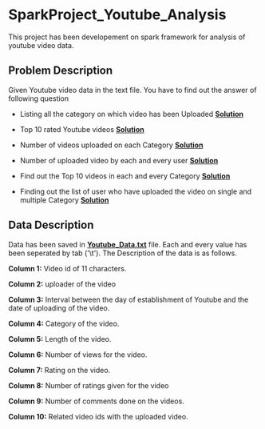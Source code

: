 # SparkProject_Youtube_Analysis
This project has been developement on spark framework for analysis of youtube video data.

## Problem Description 

Given Youtube video data in the text file. You have to find out the answer of following question


* Listing all the category on which video has been Uploaded  **[Solution](https://github.com/maniram-yadav/SparkProject_Youtube_Analysis/blob/master/Extract_Video_Categories.scala)**

* Top 10 rated Youtube videos   **[Solution](https://github.com/maniram-yadav/SparkProject_Youtube_Analysis/blob/master/maximum_rated_video.scala)**

* Number of videos uploaded on each Category  **[Solution](https://github.com/maniram-yadav/SparkProject_Youtube_Analysis/blob/master/Cat_video_count.scala)**

* Number of uploaded video by each and every user **[Solution](https://github.com/maniram-yadav/SparkProject_Youtube_Analysis/blob/master/Uploader_Video_Count.scala)**

* Find out the Top 10 videos in each and every Category  **[Solution](https://github.com/maniram-yadav/SparkProject_Youtube_Analysis/blob/master/Categorywise_tpVideo.scala)**

* Finding out the list of user who have uploaded the video on single and multiple Category **[Solution](https://github.com/maniram-yadav/SparkProject_Youtube_Analysis/blob/master/User_singleCategory.scala)**


## Data Description

Data has been saved in **[Youtube_Data.txt](https://github.com/maniram-yadav/SparkProject_Youtube_Analysis/blob/master/youtubedata.txt)** file. Each and every value has been seperated by tab ('\t').
The Description of the data is as follows.

**Column 1:** Video id of 11 characters.

**Column 2:** uploader of the video

**Column 3:** Interval between the day of establishment of Youtube and the date of uploading of the video.

**Column 4:** Category of the video.

**Column 5:** Length of the video.

**Column 6:** Number of views for the video.

**Column 7:** Rating on the video.

**Column 8:** Number of ratings given for the video

**Column 9:** Number of comments done on the videos.

**Column 10:** Related video ids with the uploaded video.

